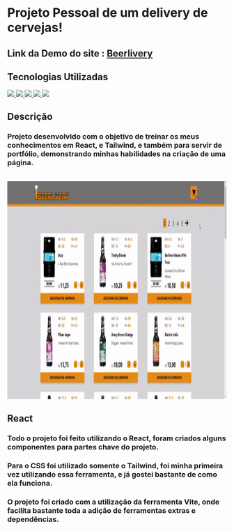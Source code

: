 # Projeto Pessoal de um delivery de cervejas!

## Link da Demo do site : [Beerlivery](https://gustavocmonteiro.github.io/projeto-ecommerce/#/)

## Tecnologias Utilizadas
<div>
  <a href="https://github.com/GustavoCMonteiro">
    <img height="30em" src="https://img.shields.io/badge/HTML5-E34F26?style=for-the-badge&logo=html5&logoColor=white"/>
    <img height="30em" src="https://img.shields.io/badge/CSS3-1572B6?style=for-the-badge&logo=css3&logoColor=white"/>
    <img height="30m" src="https://img.shields.io/badge/JavaScript-323330?style=for-the-badge&logo=javascript&logoColor=F7DF1E"/>
    <img height="30em" src="https://img.shields.io/badge/React-20232A?style=for-the-badge&logo=react&logoColor=61DAFB"/>
    <img height="30em" src="https://img.shields.io/badge/Tailwind-20232A?style=for-the-badge&logo=react&logoColor=61DAFB"/>
  </a>
</div>  
  
 
## Descrição

### Projeto desenvolvido com o objetivo de treinar os meus conhecimentos em React, e Tailwind, e também para servir de portfólio, demonstrando minhas habilidades na criação de uma página.

<br>
<img height="500em" src="https://github.com/GustavoCMonteiro/projeto-ecommerce/blob/main/src/img/ezgif.com-gif-maker.gif"/>
<br>

## React

### Todo o projeto foi feito utilizando o React, foram criados alguns componentes para partes chave do projeto. 

### Para o CSS foi utilizado somente o Tailwind, foi minha primeira vez utilizando essa ferramenta, e já gostei bastante de como ela funciona.

### O projeto foi criado com a utilização da ferramenta Vite, onde facilita bastante toda a adição de ferramentas extras e dependências.


